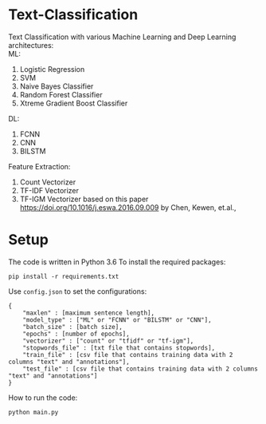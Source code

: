 # Text-Classification

Text Classification with various Machine Learning and Deep Learning architectures: <br>
ML: <br>
1. Logistic Regression
2. SVM
3. Naive Bayes Classifier
4. Random Forest Classifier
5. Xtreme Gradient Boost Classifier

DL: <br>
1. FCNN
2. CNN
3. BILSTM

Feature Extraction: <br>
1. Count Vectorizer
2. TF-IDF Vectorizer
3. TF-IGM Vectorizer based on this paper https://doi.org/10.1016/j.eswa.2016.09.009 by Chen, Kewen, et.al.,


# Setup
The code is written in Python 3.6
To install the required packages:
```
pip install -r requirements.txt
```

Use ```config.json``` to set the configurations:
```
{
    "maxlen" : [maximum sentence length],
    "model_type" : ["ML" or "FCNN" or "BILSTM" or "CNN"],
    "batch_size" : [batch size],
    "epochs" : [number of epochs],
    "vectorizer" : ["count" or "tfidf" or "tf-igm"],
    "stopwords_file" : [txt file that contains stopwords],
    "train_file" : [csv file that contains training data with 2 columns "text" and "annotations"],
    "test_file" : [csv file that contains training data with 2 columns "text" and "annotations"]
}
```

How to run the code:
```
python main.py
```
